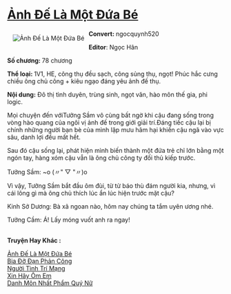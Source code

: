 <a href="https://utruyen.com/truyen/anh-de-la-mot-dua-be/19077/" title="Ảnh Đế Là Một Đứa Bé"><h1>Ảnh Đế Là Một Đứa Bé</h1></a><div style="display:table"><img align="right" style="float: left; padding: 10px;" src="https://utruyen.com/images/story/200x260/anh-de-la-mot-dua-be.jpg" alt="Ảnh Đế Là Một Đứa Bé"><b>Convert: </b>ngocquynh520<p></p><b>Editor</b>: Ngọc Hân<p></p><b>Số chương: </b>78 chương<p></p><b>Thể loại: </b>1V1, HE, công thụ đều sạch, công sủng thụ, ngọt! Phúc hắc cưng chiều ông chủ công + kiêu ngạo đáng yêu ảnh đế thụ.<p></p><b>Nội dung:</b> Đô thị tình duyên, trùng sinh, ngọt văn, hào môn thế gia, phi logic.<p></p>Mọi chuyện đến vớiTưởng Sầm vô cùng bất ngờ khi cậu đang sống trong vòng hào quang của ngôi vị ảnh đế trong giới giải trí.Đáng tiếc cậu lại bị chính những người bạn bè của mình lặp mưu hãm hại khiến cậu ngã vào vực sâu, danh lợi đều mất hết.<p></p>Sau đó cậu sống lại, phát hiện mình biến thành một đứa trẻ chỉ lớn bằng một ngón tay, hàng xóm cậu vẫn là ông chủ công ty đối thủ kiếp trước.<p></p>Tưởng Sầm: ~o (〃" ▽ "〃)o<p></p>Vì vậy, Tưởng Sầm bắt đầu ôm đùi, từ từ báo thù đám người kia, nhưng, vì cái lông gì mà ông chủ thích lúc ẩn lúc hiện trước mặt cậu?<p></p>Kinh Sở Dương: Bà xã ngoan nào, hôm nay chúng ta tắm uyên ương nhé.<p></p>Tưởng Cầm: Á! Lấy móng vuốt anh ra ngay!</div><p><br><b>Truyện Hay Khác :</b></p><a href="https://utruyen.com/truyen/anh-de-la-mot-dua-be/19077/" alt="Ảnh Đế Là Một Đứa Bé">Ảnh Đế Là Một Đứa Bé</a><br/><a href="https://utruyen.com/truyen/bia-do-dan-phan-cong/15622/" alt="Bia Đỡ Đạn Phản Công">Bia Đỡ Đạn Phản Công</a><br/><a href="https://github.com/quanluxury/ngontinh_top100/tree/master/17501" alt="Người Tình Trí Mạng">Người Tình Trí Mạng</a><br/><a href="https://github.com/quanluxury/ngontinh_top100/tree/master/17265" alt="Xin Hãy Ôm Em">Xin Hãy Ôm Em</a><br/><a href="https://images.google.com.vn/url?q=https%3A%2F%2Futruyen.com%2Ftruyen%2Fdanh-mon-nhat-pham-quy-nu%2F19189%2F" alt="Danh Môn Nhất Phẩm Quý Nữ">Danh Môn Nhất Phẩm Quý Nữ</a><br/>